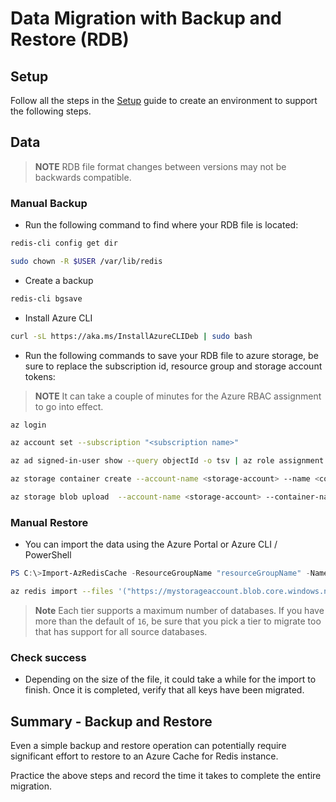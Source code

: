 # Data Migration with Backup and Restore (RDB)

## Setup

Follow all the steps in the [Setup](./../05_Appendix/00_Setup.md) guide to create an environment to support the following steps.

## Data

> **NOTE** RDB file format changes between versions may not be backwards compatible.

### Manual Backup

- Run the following command to find where your RDB file is located:

```bash
redis-cli config get dir

sudo chown -R $USER /var/lib/redis
```

- Create a backup

```bash
redis-cli bgsave
```

- Install Azure CLI

```bash
curl -sL https://aka.ms/InstallAzureCLIDeb | sudo bash
```

- Run the following commands to save your RDB file to azure storage, be sure to replace the subscription id, resource group and storage account tokens:

> **NOTE** It can take a couple of minutes for the Azure RBAC assignment to go into effect.

```bash
az login

az account set --subscription "<subscription name>"

az ad signed-in-user show --query objectId -o tsv | az role assignment create --role "Storage Blob Data Contributor" --assignee @- --scope "/subscriptions/<subscription>/resourceGroups/<resource-group>/providers/Microsoft.Storage/storageAccounts/<storage-account>"

az storage container create --account-name <storage-account> --name <container> --auth-mode login

az storage blob upload  --account-name <storage-account> --container-name redis --name database.rdb --file /var/lib/redis/database.rdb --auth-mode login
```

### Manual Restore

- You can import the data using the Azure Portal or Azure CLI / PowerShell

```PowerShell
PS C:\>Import-AzRedisCache -ResourceGroupName "resourceGroupName" -Name "cacheName" -Files @("https://mystorageaccount.blob.core.windows.net/mycontainername/blobname?sv=2015-04-05&sr=b&sig=caIwutG2uDa0NZ8mjdNJdgOY8%2F8mhwRuGNdICU%2B0pI4%3D&st=2016-05-27T00%3A00%3A00Z&se=2016-05-28T00%3A00%3A00Z&sp=rwd") -Force
```

```bash
az redis import --files '("https://mystorageaccount.blob.core.windows.net/mycontainername/blobname?sv=2015-04-05&sr=b&sig=caIwutG2uDa0NZ8mjdNJdgOY8%2F8mhwRuGNdICU%2B0pI4%3D&st=2016-05-27T00%3A00%3A00Z&se=2016-05-28T00%3A00%3A00Z&sp=rwd")'  --file-format RDB --name "cacheName" --resource-group "resourceGroupName"            --subscription "subscriptionName"
```

> **Note** Each tier supports a maximum number of databases.  If you have more than the default of `16`, be sure that you pick a tier to migrate too that has support for all source databases.

### Check success

- Depending on the size of the file, it could take a while for the import to finish.  Once it is completed, verify that all keys have been migrated.

## Summary - Backup and Restore

Even a simple backup and restore operation can potentially require significant effort to restore to an Azure Cache for Redis instance.

Practice the above steps and record the time it takes to complete the entire migration.
